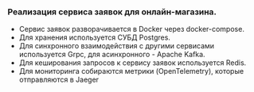 ### Реализация сервиса заявок для онлайн-магазина.

- Сервис заявок разворачивается в Docker через docker-compose.
- Для хранения используется СУБД Postgres.
- Для синхронного взаимодействия с другими сервисами используется Grpc, для асинхронного - Apache Kafka.
- Для кеширования запросов к сервису заявок используется Redis.
- Для мониторинга собираются метрики (OpenTelemetry), которые отправляются в Jaeger
